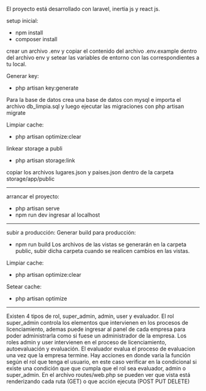El proyecto está desarrollado con laravel, inertia js y react js.

setup inicial:

- npm install
- composer install

crear un archivo .env y copiar el contenido del archivo .env.example dentro del archivo env y setear las variables de entorno con las correspondientes a tu local.

Generar key:
- php artisan key:generate

Para la base de datos crea una base de datos con mysql e importa el archivo db_limpia.sql y luego ejecutar las migraciones con php artisan migrate

Limpiar cache:
- php artisan optimize:clear

linkear storage a publi
- php artisan storage:link

copiar los archivos lugares.json y paises.json dentro de la carpeta storage/app/public

-------------------------------------------------------------------

arrancar el proyecto:

- php artisan serve
- npm run dev
ingresar al localhost

-------------------------------------------------------------------

subir a producción:
Generar build para producción:
- npm run build
Los archivos de las vistas se generarán en la carpeta public, subir dicha carpeta cuando se realicen cambios en las vistas.

Limpiar cache:
- php artisan optimize:clear

Setear cache:
- php artisan optimize

-------------------------------------------------------------------

Existen 4 tipos de rol, super_admin, admin, user y evaluador.
El rol super_admin controla los elementos que intervienen en los procesos de licenciamiento, ademas puede ingresar al panel de cada empresa para poder administrarla como si fuese un administrador de la empresa.
Los roles admin y user intervienen en el proceso de licenciamiento, autoevaluación y evaluación.
El evaluador evalua el proceso de evaluacion una vez que la empresa termine.
Hay acciones en donde varia la función según el rol que tenga el usuario, en este caso verificar en la condicional si existe una condición que que cumpla que el rol sea evaluador, admin o super_admin.
En el archivo routes/web.php se pueden ver que vista está renderizando cada ruta (GET) o que acción ejecuta (POST PUT DELETE)